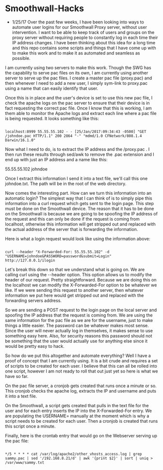# Smoothwall-Hacks

* 1/25/17
Over the past few weeks, I have been looking into ways to automate user logins for our Smoothwall Proxy server, without user intervention.  I want to be able to keep track of users and groups on the proxy server without requiring people to constantly log in each time their IP address changes.  I have been thinking about this idea for a long time and this repo contains some scripts and things that I have come up with to make this work and to make it as automated and seamless as possible.

I am currently using two servers to make this work.  Though the SWG has the capability to serve pac files on its own, I am currently using another server to serve up the pac files.  I create a master pac file (proxy.pac) and then whenever I need to add a new user, I simply sym-link to proxy.pac using a name that can easily identify that user.

Once this is in place and the user's device is set to use this new pac file, I check the apache logs on the pac server to ensure that their device is in fact requesting the correct pac file.  Once I know that this is working, I am them able to monitor the Apache logs and extract each line where a pac file is being requested.  It looks something like this:

<code>
localhost:8999 55.55.55.102 - - [25/Jan/2017:09:34:43 -0500] "GET /johndoe.pac HTTP/1.1" 200 2864 "-" "mdmd/1.0 CFNetwork/808.1.4 Darwin/16.1.0"
</code>

Now what I need to do, is to extract the IP address and the /proxy.pac .  I then run these results through sed/awk to remove the .pac extension and I end up with just an IP address and a name like this:

55.55.55.102 johndoe

Once I extract this information I send it into a text file, we'll call this one johndoe.txt.  The path will be in the root of the web directory.

Now comes the interesting part.  How can we turn this information into an automatic login?  The simplest way that I can think of is to simply pipe this information into a curl request which gets sent to the login page.  This step must be done on the Smoothwall device.  The reason that it has to be done on the Smoothwall is because we are going to be spoofing the IP address of the request and this can only be done if the request is coming from localhost, otherwise this information will get stripped out and replaced with the actual address of the server that is forwarding the information.

Here is what a login request would look like using the information above:

<code>
curl --header "X-Forwarded-For: 55.55.55.102" -d "USERNAME=johndoe&PASSWORD=password&submit=Login" http://127.0.0.1/ilogin
</code>

Let's break this down so that we understand what is going on.  We are calling curl using the --header option.  This option allows us to modify the header of our request.  Pretty straightforward.  Because we are doing this on the localhost we can modify the X-Forwarded-For option to be whatever we like.  If we were sending this request to another server, then whatever information we put here would get stripped out and replaced with the forwarding servers address.

So we are sending a POST request to the login page on the local server and spoofing the IP address that the request is coming from.  We are using the same information for the pac file as we are for the username, just to make things a little easier.  The password can be whatever makes most sense.  Since the user will never actually log in themselves, it makes sense to use something easy here.  Also, for security reasons this password should not be something that the user would actually use for anything else since it would be pretty easy to hack.

So how do we put this altogether and automate everything?  Well I have a proof of concept that I am currently using.  It is a bit crude and requires a set of scripts to be created for each user.  I believe that this can all be rolled into one script, however I am not ready to roll that out just yet so here is what we have so far.

On the pac file server, a cronjob gets created that runs once a minute or so.  This cronjob checks the apache log, extracts the IP and username and puts it into a text file.

On the Smoothwall, a script gets created that pulls in the text file for the user and for each entry inserts the IP into the X-Forwarded-For entry.  We are populating the USERNAME= manually at the moment which is why a script needs to be created for each user.  Then a cronjob is created that runs this script once a minute.


Finally, here is the crontab entry that would go on the Webserver serving up the pac file:

<code>
*/5 * * * * cat /var/log/apache2/other_vhosts_access.log | grep sammy.pac | sed '/192.168.8.21/d' | awk '{print $2}' | sort | uniq > /var/www/sammy.txt
</code>